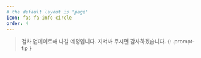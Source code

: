 ```yaml
---
# the default layout is 'page'
icon: fas fa-info-circle
order: 4
---
```


> 점차 업데이트해 나갈 예정입니다. 지켜봐 주시면 감사하겠습니다.
{: .prompt-tip }
